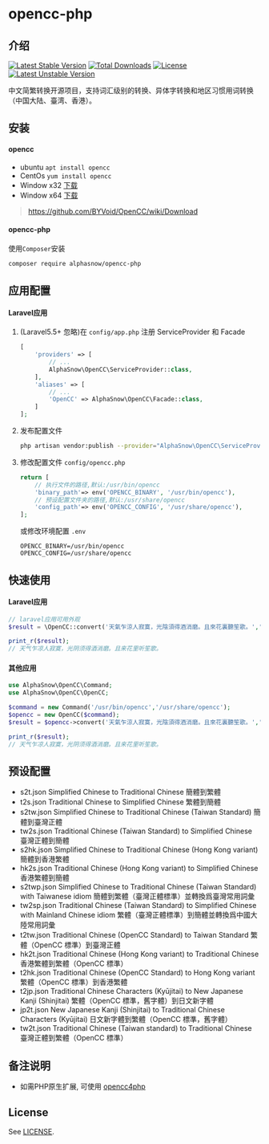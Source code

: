 # opencc-php
## 介绍
[![Latest Stable Version](https://poser.pugx.org/alphasnow/opencc-php/v/stable)](https://packagist.org/packages/alphasnow/opencc-php)
[![Total Downloads](https://poser.pugx.org/alphasnow/opencc-php/downloads)](https://packagist.org/packages/alphasnow/opencc-php)
[![License](https://poser.pugx.org/alphasnow/opencc-php/license)](https://packagist.org/packages/alphasnow/opencc-php)
[![Latest Unstable Version](https://poser.pugx.org/alphasnow/opencc-php/v/unstable)](https://packagist.org/packages/alphasnow/opencc-php)

中文简繁转换开源项目，支持词汇级别的转换、异体字转换和地区习惯用词转换（中国大陆、臺湾、香港）。  

## 安装
#### opencc
* ubuntu `apt install opencc`  
* CentOs `yum install opencc`  
* Window x32 [下载](https://ci.appveyor.com/api/projects/Carbo/opencc/artifacts/OpenCC.zip?branch=master&job=Environment:%20nodejs_version=none;%20Platform:%20x86)
* Window x64 [下载](https://ci.appveyor.com/api/projects/Carbo/opencc/artifacts/OpenCC.zip?branch=master&job=Environment:%20nodejs_version=none;%20Platform:%20x64)
  
> https://github.com/BYVoid/OpenCC/wiki/Download

#### opencc-php
使用`Composer`安装
```bash
composer require alphasnow/opencc-php
```

## 应用配置
#### Laravel应用
1. (Laravel5.5+ 忽略)在 `config/app.php` 注册 ServiceProvider 和 Facade 
    ```php
    [
        'providers' => [
            // ...
            AlphaSnow\OpenCC\ServiceProvider::class,
        ],
        'aliases' => [
            // ...
            'OpenCC' => AlphaSnow\OpenCC\Facade::class,
        ]
    ];
    ```
2. 发布配置文件

    ```bash
    php artisan vendor:publish --provider="AlphaSnow\OpenCC\ServiceProvider"
    ```
    
3. 修改配置文件 `config/opencc.php`
    ```php
    return [
        // 执行文件的路径,默认:/usr/bin/opencc
        'binary_path'=> env('OPENCC_BINARY', '/usr/bin/opencc'),
        // 预设配置文件夹的路径,默认:/usr/share/opencc
        'config_path'=> env('OPENCC_CONFIG', '/usr/share/opencc'),
    ];
    ```
   或修改环境配置 `.env`
   ```
   OPENCC_BINARY=/usr/bin/opencc
   OPENCC_CONFIG=/usr/share/opencc
   ```

## 快速使用
#### Laravel应用
```php
// laravel应用可用外观
$result = \OpenCC::convert('天氣乍涼人寂寞，光陰須得酒消磨。且來花裏聽笙歌。','t2s.json');

print_r($result);
// 天气乍凉人寂寞，光阴须得酒消磨。且来花里听笙歌。
```

#### 其他应用
```php
use AlphaSnow\OpenCC\Command;
use AlphaSnow\OpenCC\OpenCC;

$command = new Command('/usr/bin/opencc','/usr/share/opencc');
$opencc = new OpenCC($command);
$result = $opencc->convert('天氣乍涼人寂寞，光陰須得酒消磨。且來花裏聽笙歌。','t2s.json');

print_r($result);
// 天气乍凉人寂寞，光阴须得酒消磨。且来花里听笙歌。
```

## 预设配置
- s2t.json Simplified Chinese to Traditional Chinese 簡體到繁體
- t2s.json Traditional Chinese to Simplified Chinese 繁體到簡體
- s2tw.json Simplified Chinese to Traditional Chinese (Taiwan Standard) 簡體到臺灣正體
- tw2s.json Traditional Chinese (Taiwan Standard) to Simplified Chinese 臺灣正體到簡體
- s2hk.json Simplified Chinese to Traditional Chinese (Hong Kong variant) 簡體到香港繁體
- hk2s.json Traditional Chinese (Hong Kong variant) to Simplified Chinese 香港繁體到簡體
- s2twp.json Simplified Chinese to Traditional Chinese (Taiwan Standard) with Taiwanese idiom 簡體到繁體（臺灣正體標準）並轉換爲臺灣常用詞彙
- tw2sp.json Traditional Chinese (Taiwan Standard) to Simplified Chinese with Mainland Chinese idiom 繁體（臺灣正體標準）到簡體並轉換爲中國大陸常用詞彙
- t2tw.json Traditional Chinese (OpenCC Standard) to Taiwan Standard 繁體（OpenCC 標準）到臺灣正體
- hk2t.json Traditional Chinese (Hong Kong variant) to Traditional Chinese 香港繁體到繁體（OpenCC 標準）
- t2hk.json Traditional Chinese (OpenCC Standard) to Hong Kong variant 繁體（OpenCC 標準）到香港繁體
- t2jp.json Traditional Chinese Characters (Kyūjitai) to New Japanese Kanji (Shinjitai) 繁體（OpenCC 標準，舊字體）到日文新字體
- jp2t.json New Japanese Kanji (Shinjitai) to Traditional Chinese Characters (Kyūjitai) 日文新字體到繁體（OpenCC 標準，舊字體）
- tw2t.json Traditional Chinese (Taiwan standard) to Traditional Chinese 臺灣正體到繁體（OpenCC 標準）

## 备注说明
- 如需PHP原生扩展, 可使用 [opencc4php](https://github.com/nauxliu/opencc4php)

## License
See [LICENSE](LICENSE).